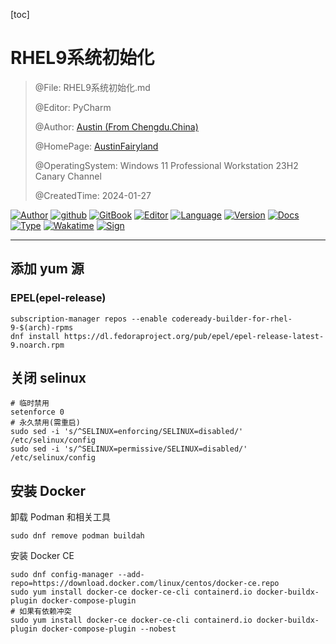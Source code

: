 [toc]

# RHEL9系统初始化

> @File: RHEL9系统初始化.md
>
> @Editor: PyCharm
>
> @Author: [Austin (From Chengdu.China)](https://fairy.host)
>
> @HomePage: [AustinFairyland](https://github.com/AustinFairyland)
>
> @OperatingSystem: Windows 11 Professional Workstation 23H2 Canary Channel
>
> @CreatedTime: 2024-01-27

[![Author](https://img.shields.io/badge/Author-Austin-orange)](https://t.me/FairyLtd) [![github](https://img.shields.io/badge/Github-Austin.D-green)](https://github.com/AustinFairyland) [![GitBook](https://img.shields.io/badge/GitBook-Austin.D-green)](https://interestingbooks.gitbook.io/) [![Editor](https://img.shields.io/badge/Editor-PyCharm-yellow)](https://github.com/AustinFairyland) [![Language](https://img.shields.io/badge/Language-Markdown-orange)](https://github.com/AustinFairyland) [![Version](https://img.shields.io/badge/Version-Release-blue)](https://github.com/AustinFairyland) [![Docs](https://img.shields.io/badge/Docs-Passing-brightgreen)](https://github.com/AustinFairyland) [![Type](https://img.shields.io/badge/Type-Documents-blue)](https://github.com/AustinFairyland) [![Wakatime](https://wakatime.com/badge/user/fa851759-c657-4b1e-8bcb-3ec3a693a2cd.svg)](https://wakatime.com/@fa851759-c657-4b1e-8bcb-3ec3a693a2cd) [![Sign](https://img.shields.io/badge/%E7%AD%89%E6%88%91%E4%BB%A3%E7%A0%81%E7%BC%96%E6%88%90-%E5%A8%B6%E4%BD%A0%E4%B8%BA%E5%A6%BB%E5%8F%AF%E5%A5%BD-red)](https://github.com/AustinFairyland)

---

## 添加 yum 源

### EPEL(epel-release)

```Shell
subscription-manager repos --enable codeready-builder-for-rhel-9-$(arch)-rpms
dnf install https://dl.fedoraproject.org/pub/epel/epel-release-latest-9.noarch.rpm
```

## 关闭 selinux

```Shell
# 临时禁用
setenforce 0
# 永久禁用(需重启)
sudo sed -i 's/^SELINUX=enforcing/SELINUX=disabled/' /etc/selinux/config
sudo sed -i 's/^SELINUX=permissive/SELINUX=disabled/' /etc/selinux/config
```

## 安装 Docker

卸载 Podman 和相关工具

```Shell
sudo dnf remove podman buildah
```
   
安装 Docker CE

```Shell
sudo dnf config-manager --add-repo=https://download.docker.com/linux/centos/docker-ce.repo
sudo yum install docker-ce docker-ce-cli containerd.io docker-buildx-plugin docker-compose-plugin
# 如果有依赖冲突
sudo yum install docker-ce docker-ce-cli containerd.io docker-buildx-plugin docker-compose-plugin --nobest
```

